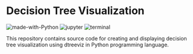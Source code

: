 # Decision Tree Visualization
![made-with-Python](https://img.shields.io/badge/Made%20with-Python-0078D4.svg)
![jupyter](https://img.shields.io/badge/Jupyter-F37626.svg?logo=Jupyter&logoColor=white)
![terminal](https://img.shields.io/badge/Windows%20Terminal-4D4D4D?logo=Windows%20terminal&logoColor=white)

This repository contains source code for creating and displaying decision tree visualization using dtreeviz in Python programming language.
